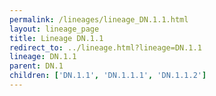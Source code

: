 ```yaml
---
permalink: /lineages/lineage_DN.1.1.html
layout: lineage_page
title: Lineage DN.1.1
redirect_to: ../lineage.html?lineage=DN.1.1
lineage: DN.1.1
parent: DN.1
children: ['DN.1.1', 'DN.1.1.1', 'DN.1.1.2']
---
```

